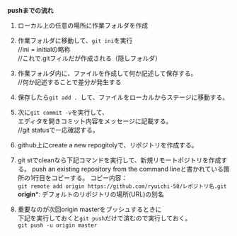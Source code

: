 **pushまでの流れ**  
 1. ローカル上の任意の場所に作業フォルダを作成  
   
 2. 作業フォルダに移動して、```git ini```を実行  
 //ini = initialの略称  
 //これで.gitフィルだが作成される（隠しフォルダ）  
     
 3. 作業フォルダ内に、ファイルを作成して何か記述して保存する。  
 //何か記述することで差分が発生する  
     
 4. 保存したら```git add . ```して、ファイルをローカルからステージに移動する。  
   
 5. 次に```git commit -v```を実行して、  
 エディタを開きコミット内容をメッセージに記載する。  
 //git statusで一応確認する。  
   
 6. github上にcreate a new repogitolyで、リポジトリを作成する。   
   
 7. git stでcleanなら下記コマンドを実行して、新規リモートポジトリを作成する。 
 push an existing repository from the command lineと書かれている箇所の1行目をコピーする。
 コピー内容：  
 ```git remote add origin https://github.com/ryuichi-58/レポジトリ名.git```   
**origin***: デフォルトのリポジトリの場所(URL)の別名  
   
 8. 重要なのが次回origin masterをプッシュするときに  
 下記を実行しておくと```git push```だけで済むので実行しておく。  
 ```git push -u origin master``` 
 

